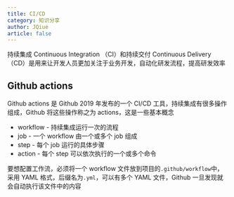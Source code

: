 ```yaml
---
title: CI/CD
category: 知识分享
author: JQiue
article: false
---
```


持续集成 Continuous Integration （CI）和持续交付 Continuous Delivery（CD）是用来让开发人员更加关注于业务开发，自动化研发流程，提高研发效率

## Github actions

Github actions 是 Github 2019 年发布的一个 CI/CD 工具，持续集成有很多操作组成，Github 将这些操作称之为 actions，这是一些基本概念

+ workflow - 持续集成运行一次的流程
+ job - 一个 workflow 由一个或多个 job 组成
+ step - 每个 job 运行的具体步骤
+ action - 每个 step 可以依次执行的一个或多个命令

要想配置工作流，必须将一个 workflow 文件放到项目的`.github/workflow`中，采用 YAML 格式，后缀名为`.yml`，可以有多个 YAML 文件，Github 一旦发现就会自动执行该文件中的内容